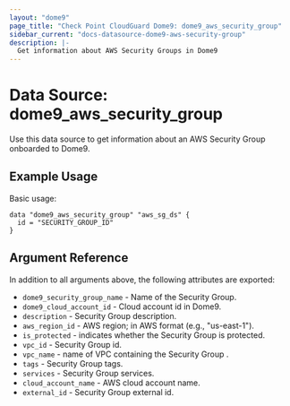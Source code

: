```yaml
---
layout: "dome9"
page_title: "Check Point CloudGuard Dome9: dome9_aws_security_group"
sidebar_current: "docs-datasource-dome9-aws-security-group"
description: |-
  Get information about AWS Security Groups in Dome9
---
```


# Data Source: dome9_aws_security_group

Use this data source to get information about an AWS Security Group onboarded to Dome9.

## Example Usage

Basic usage:

```hcl
data "dome9_aws_security_group" "aws_sg_ds" {
  id = "SECURITY_GROUP_ID"
}

```

## Argument Reference
In addition to all arguments above, the following attributes are exported:

* `dome9_security_group_name` - Name of the Security Group.
* `dome9_cloud_account_id` - Cloud account id in Dome9.
* `description` - Security Group description.
* `aws_region_id` - AWS region; in AWS format (e.g., "us-east-1").
* `is_protected` - indicates whether the Security Group is protected.
* `vpc_id` - Security Group id.
* `vpc_name` - name of VPC containing the Security Group .
* `tags` - Security Group tags.
* `services` - Security Group services.
* `cloud_account_name` - AWS cloud account name.
* `external_id` - Security Group external id.
